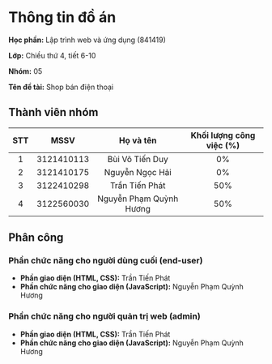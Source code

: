 # Thông tin đồ án
**Học phần:** Lập trình web và ứng dụng (841419)

**Lớp:** Chiều thứ 4, tiết 6-10

**Nhóm:** 05

**Tên đề tài:** Shop bán điện thoại

## Thành viên nhóm
| STT | MSSV |Họ và tên | Khối lượng công việc (%) |
|:---:|:---:|:-----------------------:|:---:|
| 1 | 3121410113 |     Bùi Võ Tiến Duy     | 0% |
| 2 | 3121410175 |     Nguyễn Ngọc Hải     | 0% |
| 3 | 3122410298 |     Trần Tiến Phát      | 50% |
| 4 | 3122560030 | Nguyễn Phạm Quỳnh Hương | 50% |

## Phân công
### Phần chức năng cho người dùng cuối (end-user)
- **Phần giao diện (HTML, CSS):** Trần Tiến Phát
- **Phần chức năng cho giao diện (JavaScript):** Nguyễn Phạm Quỳnh Hương

### Phần chức năng cho người quản trị web (admin)
- **Phần giao diện (HTML, CSS):** Trần Tiến Phát
- **Phần chức năng cho giao diện (JavaScript):** Nguyễn Phạm Quỳnh Hương
